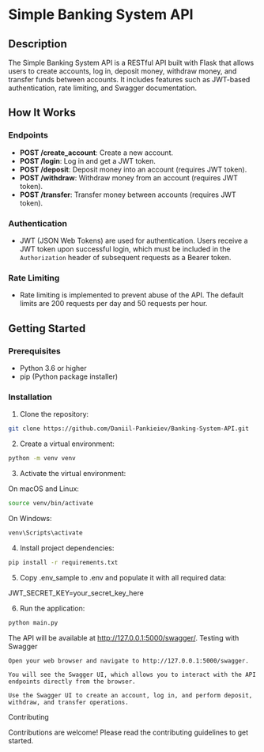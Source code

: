 # Simple Banking System API

## Description

The Simple Banking System API is a RESTful API built with Flask that allows users to create accounts, log in, deposit money, withdraw money, and transfer funds between accounts. It includes features such as JWT-based authentication, rate limiting, and Swagger documentation.

## How It Works

### Endpoints

- **POST /create_account**: Create a new account.
- **POST /login**: Log in and get a JWT token.
- **POST /deposit**: Deposit money into an account (requires JWT token).
- **POST /withdraw**: Withdraw money from an account (requires JWT token).
- **POST /transfer**: Transfer money between accounts (requires JWT token).

### Authentication

- JWT (JSON Web Tokens) are used for authentication. Users receive a JWT token upon successful login, which must be included in the `Authorization` header of subsequent requests as a Bearer token.

### Rate Limiting

- Rate limiting is implemented to prevent abuse of the API. The default limits are 200 requests per day and 50 requests per hour.

## Getting Started

### Prerequisites

- Python 3.6 or higher
- pip (Python package installer)

### Installation

1. Clone the repository:
```bash
git clone https://github.com/Daniil-Pankieiev/Banking-System-API.git
```

2. Create a virtual environment:
```bash
python -m venv venv
```
3. Activate the virtual environment:

On macOS and Linux:
```bash
source venv/bin/activate
```
On Windows:
```bash
venv\Scripts\activate
```
4. Install project dependencies:
```bash
pip install -r requirements.txt
```
5. Copy .env_sample to .env and populate it with all required data:

JWT_SECRET_KEY=your_secret_key_here

6. Run the application:
```bash
python main.py
```
The API will be available at http://127.0.0.1:5000/swagger/.
Testing with Swagger

    Open your web browser and navigate to http://127.0.0.1:5000/swagger.

    You will see the Swagger UI, which allows you to interact with the API endpoints directly from the browser.

    Use the Swagger UI to create an account, log in, and perform deposit, withdraw, and transfer operations.

Contributing

Contributions are welcome! Please read the contributing guidelines to get started.

